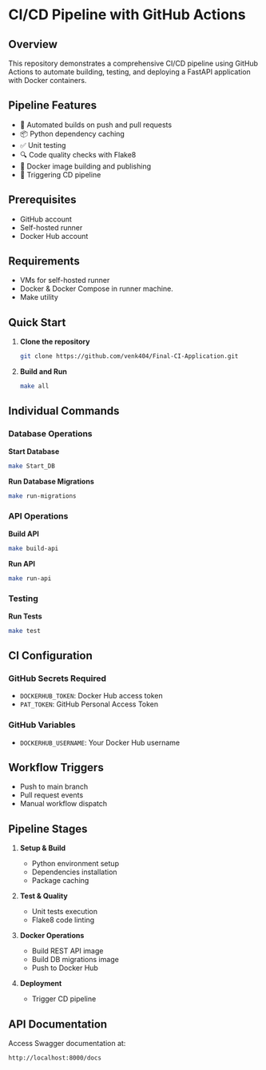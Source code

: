 # CI/CD Pipeline with GitHub Actions

## Overview
This repository demonstrates a comprehensive CI/CD pipeline using GitHub Actions to automate building, testing, and deploying a FastAPI application with Docker containers.

## Pipeline Features
- 🔄 Automated builds on push and pull requests
- 📦 Python dependency caching
- ✅ Unit testing
- 🔍 Code quality checks with Flake8
- 🐳 Docker image building and publishing
- 🚀 Triggering CD pipeline

## Prerequisites
- GitHub account
- Self-hosted runner
- Docker Hub account

## Requirements
- VMs for self-hosted runner
- Docker & Docker Compose in runner machine.
- Make utility

## Quick Start

1. **Clone the repository**
   ```bash
   git clone https://github.com/venk404/Final-CI-Application.git
   ```

2. **Build and Run**
   ```bash
   make all
   ```

## Individual Commands

### Database Operations

**Start Database**
```bash
make Start_DB
```

**Run Database Migrations**
```bash
make run-migrations
```

### API Operations

**Build API**
```bash
make build-api
```

**Run API**
```bash
make run-api
```

### Testing

**Run Tests**
```bash
make test
```

## CI Configuration

### GitHub Secrets Required
- `DOCKERHUB_TOKEN`: Docker Hub access token
- `PAT_TOKEN`: GitHub Personal Access Token

### GitHub Variables
- `DOCKERHUB_USERNAME`: Your Docker Hub username

## Workflow Triggers
- Push to main branch
- Pull request events
- Manual workflow dispatch

## Pipeline Stages

1. **Setup & Build**
   - Python environment setup
   - Dependencies installation
   - Package caching

2. **Test & Quality**
   - Unit tests execution
   - Flake8 code linting

3. **Docker Operations**
   - Build REST API image
   - Build DB migrations image
   - Push to Docker Hub

4. **Deployment**
   - Trigger CD pipeline

## API Documentation

Access Swagger documentation at:
```
http://localhost:8000/docs
```
